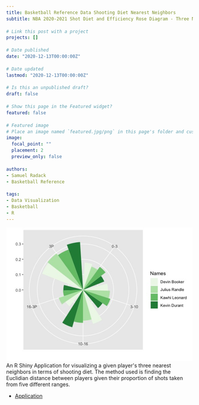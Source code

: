 ```yaml
---
title: Basketball Reference Data Shooting Diet Nearest Neighbors
subtitle: NBA 2020-2021 Shot Diet and Efficiency Rose Diagram - Three Nearest Neighbors

# Link this post with a project
projects: []

# Date published
date: "2020-12-13T00:00:00Z"

# Date updated
lastmod: "2020-12-13T00:00:00Z"

# Is this an unpublished draft?
draft: false

# Show this page in the Featured widget?
featured: false

# Featured image
# Place an image named `featured.jpg/png` in this page's folder and customize its options here.
image:
  focal_point: ""
  placement: 2
  preview_only: false

authors:
- Samuel Radack
- Basketball Reference

tags:
- Data Visualization
- Basketball
- R
---
```

![roseplot](https://github.com/SamuelRadack/samradack/blob/master/content/post/shooting_neighbors/rospelot.jpeg)
An R Shiny Application for visualizing a given player's three nearest neighbors in terms of shooting diet. The method used is finding the Euclidian distance between players given their proportion of shots taken from five different ranges.

* [Application](https://samuelradack.shinyapps.io/Shooting_Neighbors/)



